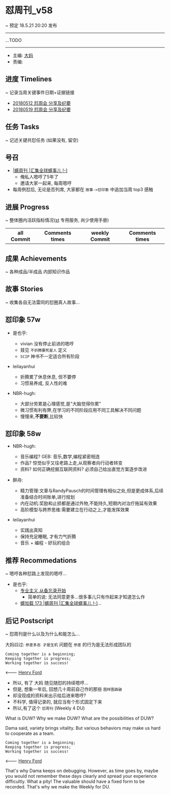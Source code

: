 # 怼周刊_v58
~ 预定 18.5.21 20:20 发布

-----------------------------------------

...TODO


-----------------------------------------

- 主编: [大妈](http://du.zoomquiet.io/2014-02/ac0-zq/)
- 责编:


## 进度 Timelines
~ 记录当周关键事件日期+证据链接

- [20180512 怼周会 分享及纪要](https://github.com/DebugUself/du4proto/issues/400)
- [20180519 怼周会 分享及纪要 ](https://github.com/DebugUself/du4proto/issues/402)

## 任务 Tasks
~ 记述关键共怼任务 (如果没有, 留空)
## 号召

- [|蠎周刊 |汇集全球蠎事儿 !-)](http://weekly.pychina.org/archives.html)
    + 俺私人嗯哼了5年了
    + 邀请大家一起来, 每周嗯哼
- 每周例怼后, 无论是否列席, 大家都在 `故事->怼印象` 中追加当周 top3 感触



## 进展 Progress
~ 整体圈内活跃指标情况([st](https://github.com/DebugUself/du4proto/tree/DU_tools/st) 专用服务, 尚少使用手册)

<table>
<tr><th>all Commit </th><th>Comments times</th><th>weekly Commit</th><th>Comments times</th></tr>
</table>


## 成果 Achievements
~ 各种成品/半成品 内部知识作品


## 故事 Stories
~ 收集各自无法雷同的怼圈真人故事...

## 怼印象 57w

- 是也乎:
    + vivian 没有停止前进的嗯哼
    + 叕见 `不折腾要死星人` 定义
    + `SCIP` 神书不一定适合所有阶段

- leilayanhui
    + 折腾累了休息休息, 但不要停
    + 习惯易养成, 反人性的难

- NBR-hugh:
    + 大部分劳累是心理感觉,是"大脑觉得你累"
    + 微习惯有利有弊,在学习的不同阶段应用不同工具解决不同问题
    + 慢慢来,**不要断**,比较快

## 怼印象 58w

- NBR-hugh:
    * 音乐编程? GEB: 音乐,数学,编程紧密相连
    * 作品? 惊觉似乎又往老路上走,从观察者向行动者转变
    * 资料? 如何正确挖掘互联网资料? 必须自己给出直觉方案逐步改进

- 醉舟:
    * 精力管理:文章与RandyPausch的时间管理有相似之处,但是更成体系,后续准备结合时间账单,进行规划
    * 内在动机:奖励和止损都是通过外物,不能持久,短期内对治疗拖延有效果
    * 高阶模型与跨界思维:需要建立在行动之上,才能发挥效果

- leilayanhui
    * 实践出真知
    * 保持充足睡眠, 才有力气折腾
    * 音乐 + 编程 - 好玩的组合

## 推荐 Recommedations
~ 嗯哼各种怼路上发现的嗯哼...

- 是也乎:
    + [专业主义,从备忘录开始](https://mp.weixin.qq.com/s/sZAX63JEjjlr5Zsw9eOK4Q)
        * 简单的说: 无法同意更多...很多事儿只有作起来才知道怎么作
    + [蠎加载 173 \|蠎周刊 \|汇集全球蠎事儿 \!\-\)](http://weekly.pychina.org/importpython/importpython-173.html)...

## 后记 Postscript
~ 怼周刊是什么以及为什么和能怎么...

大妈曰过: `参差多态 才是生机`
问题在 `参差` 的行为是无法形成团队的

    Coming together is a beginning;
    Keeping together is progress;
    Working together is success!

<--- [Henry Ford](https://www.brainyquote.com/quotes/quotes/h/henryford121997.html)

- 所以, 有了 大妈 随见随怼的持续嗯哼...
- 但是, 想象一年后, 回想几十周前自己作的那些 `图样图森破`
- 却没现成的资料来出示给后进来嗯哼?
- 不科学, 值得记录的, 就应当有个形式固定下来
- 所以,有了这个 `怼周刊` (Weekly 4 DU)

What is DUW?
Why we make DUW?
What are the possibilities of DUW?

Dama said, variety brings vitality.
But various behaviors may make us hard to cooperate as a team.

    Coming together is a beginning;
    Keeping together is progress;
    Working together is success!

<--- [Henry Ford](https://www.brainyquote.com/quotes/quotes/h/henryford121997.html)

That's why Dama keeps on debugging.
However, as time goes by, maybe you would not remember these days clearly and spread your experience difficultly.
What a pity!
The valuable should have a fixed form to be recorded.
That's why we make the Weekly for DU.
